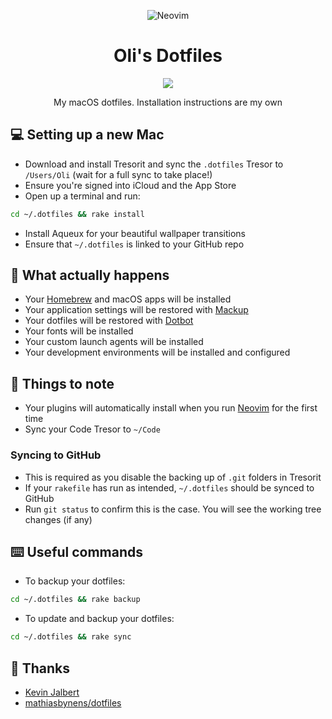 <p align="center">
<img src="https://user-images.githubusercontent.com/9512444/182719099-42c62c9e-47c7-43f3-9bfb-65f59004852a.png" alt="Neovim">
</p>

<h1 align="center">Oli's Dotfiles</h1>

<p align="center">
<a href="https://github.com/olimorris/dotfiles/actions/workflows/build.yml"><img src="https://img.shields.io/github/workflow/status/olimorris/dotfiles/build?label=build&style=for-the-badge"></a>
</p>

<p align="center">
My macOS dotfiles. Installation instructions are my own
</p>

## :computer: Setting up a new Mac

* Download and install Tresorit and sync the `.dotfiles` Tresor to `/Users/Oli` (wait for a full sync to take place!)
* Ensure you're signed into iCloud and the App Store
* Open up a terminal and run:
```bash
cd ~/.dotfiles && rake install
```
* Install Aqueux for your beautiful wallpaper transitions
* Ensure that `~/.dotfiles` is linked to your GitHub repo

## :wrench: What actually happens

* Your [Homebrew](https://brew.sh) and macOS apps will be installed
* Your application settings will be restored with [Mackup](https://github.com/lra/mackup)
* Your dotfiles will be restored with [Dotbot](https://github.com/anishathalye/dotbot)
* Your fonts will be installed
* Your custom launch agents will be installed
* Your development environments will be installed and configured

## :page_facing_up: Things to note

* Your plugins will automatically install when you run [Neovim](https://github.com/neovim/neovim) for the first time
* Sync your Code Tresor to `~/Code`

### Syncing to GitHub

* This is required as you disable the backing up of `.git` folders in Tresorit
* If your `rakefile` has run as intended, `~/.dotfiles` should be synced to GitHub
* Run `git status` to confirm this is the case. You will see the working tree changes (if any)

## :keyboard: Useful commands

* To backup your dotfiles:
```bash
cd ~/.dotfiles && rake backup
```
* To update and backup your dotfiles:
```bash
cd ~/.dotfiles && rake sync
```

## :clap: Thanks

* [Kevin Jalbert](https://kevinjalbert.com/synchronizing-my-dotfiles)
* [mathiasbynens/dotfiles](https://github.com/mathiasbynens/dotfiles)
